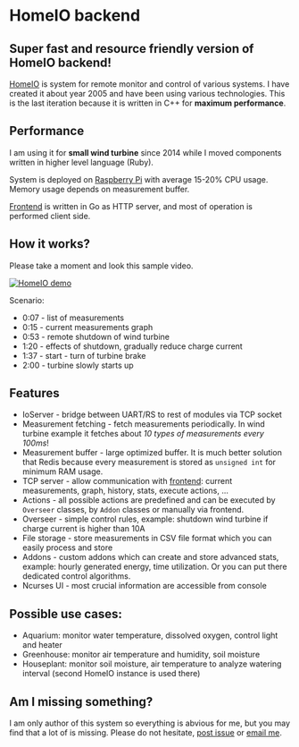 HomeIO backend
==============

Super fast and resource friendly version of HomeIO backend!
-----------------------------------------------------------

[HomeIO](http://homeio.org.pl/) is system for remote monitor and control of
various systems. I have created it about year 2005 and have been using various
technologies. This is the last iteration because it is written in C++ for
**maximum performance**.

Performance
-----------

I am using it for **small wind turbine** since 2014 while I moved components
written in higher level language (Ruby).

System is deployed on [Raspberry Pi](https://www.raspberrypi.org/products/model-b/)
with average 15-20% CPU usage. Memory usage depends on measurement buffer.

[Frontend](https://github.com/HomeIO/homeio_frontend) is written in Go as HTTP server,
and most of operation is performed client side.

How it works?
-------------

Please take a moment and look this sample video.

[![HomeIO demo](https://i.vimeocdn.com/video/528816542.webp?mw=600&mh=400)](https://vimeo.com/135051782)

Scenario:

* 0:07 - list of measurements
* 0:15 - current measurements graph
* 0:53 - remote shutdown of wind turbine
* 1:20 - effects of shutdown, gradually reduce charge current
* 1:37 - start - turn of turbine brake
* 2:00 - turbine slowly starts up


Features
--------

* IoServer - bridge between UART/RS to rest of modules via TCP socket
* Measurement fetching - fetch measurements periodically. In wind turbine example it
  fetches about *10 types of measurements every 100ms*!
* Measurement buffer - large optimized buffer. It is much better solution that Redis because
  every measurement is stored as `unsigned int` for minimum RAM usage.
* TCP server - allow communication with [frontend](https://github.com/HomeIO/homeio_frontend):
  current measurements, graph, history, stats, execute actions, ...
* Actions - all possible actions are predefined and can be executed by `Overseer` classes,
  by `Addon` classes or manually via frontend.
* Overseer - simple control rules, example: shutdown wind turbine if charge current is
  higher than 10A
* File storage - store measurements in CSV file format which you can easily process and
  store
* Addons - custom addons which can create and store advanced stats, example: hourly
  generated energy, time utilization. Or you can put there dedicated control algorithms.
* Ncurses UI - most crucial information are accessible from console      

Possible use cases:
-------------------

* Aquarium: monitor water temperature, dissolved oxygen, control light and heater
* Greenhouse: monitor air temperature and humidity, soil moisture
* Houseplant: monitor soil moisture, air temperature to analyze watering interval
  (second HomeIO instance is used there)

Am I missing something?
-----------------------

I am only author of this system so everything is abvious for me, but you may
find that a lot of is missing. Please do not hesitate, [post issue](https://github.com/HomeIO/homeio_backend/issues/new)
or [email me](mailto:homeio@interia.eu).
